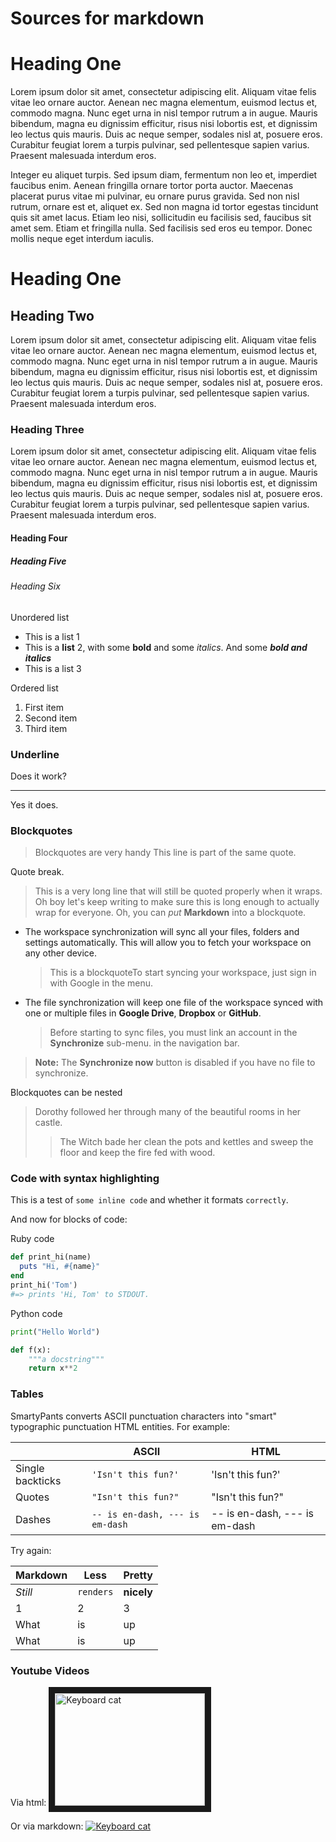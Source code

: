 # Sources for markdown




# Heading One
Lorem ipsum dolor sit amet, consectetur adipiscing elit. Aliquam vitae felis vitae leo ornare auctor. Aenean nec magna elementum, euismod lectus et, commodo magna. Nunc eget urna in nisl tempor rutrum a in augue. Mauris bibendum, magna eu dignissim efficitur, risus nisi lobortis est, et dignissim leo lectus quis mauris. Duis ac neque semper, sodales nisl at, posuere eros. Curabitur feugiat lorem a turpis pulvinar, sed pellentesque sapien varius. Praesent malesuada interdum eros.

Integer eu aliquet turpis. Sed ipsum diam, fermentum non leo et, imperdiet faucibus enim. Aenean fringilla ornare tortor porta auctor. Maecenas placerat purus vitae mi pulvinar, eu ornare purus gravida. Sed non nisl rutrum, ornare est et, aliquet ex. Sed non magna id tortor egestas tincidunt quis sit amet lacus. Etiam leo nisi, sollicitudin eu facilisis sed, faucibus sit amet sem. Etiam et fringilla nulla. Sed facilisis sed eros eu tempor. Donec mollis neque eget interdum iaculis.

# Heading One
## Heading Two
Lorem ipsum dolor sit amet, consectetur adipiscing elit. Aliquam vitae felis vitae leo ornare auctor. Aenean nec magna elementum, euismod lectus et, commodo magna. Nunc eget urna in nisl tempor rutrum a in augue. Mauris bibendum, magna eu dignissim efficitur, risus nisi lobortis est, et dignissim leo lectus quis mauris. Duis ac neque semper, sodales nisl at, posuere eros. Curabitur feugiat lorem a turpis pulvinar, sed pellentesque sapien varius. Praesent malesuada interdum eros.

### Heading Three
Lorem ipsum dolor sit amet, consectetur adipiscing elit. Aliquam vitae felis vitae leo ornare auctor. Aenean nec magna elementum, euismod lectus et, commodo magna. Nunc eget urna in nisl tempor rutrum a in augue. Mauris bibendum, magna eu dignissim efficitur, risus nisi lobortis est, et dignissim leo lectus quis mauris. Duis ac neque semper, sodales nisl at, posuere eros. Curabitur feugiat lorem a turpis pulvinar, sed pellentesque sapien varius. Praesent malesuada interdum eros.

#### Heading Four
##### Heading Five
###### Heading Six

Unordered list
- This is a list 1
- This is a **list** 2, with some **bold** and some *italics*. And some ***bold and italics***
- This is a list 3

Ordered list
1. First item
2. Second item
3. Third item


### Underline

Does it work?

---

Yes it does.

### Blockquotes

> Blockquotes are very handy
> This line is part of the same quote.

Quote break.

> This is a very long line that will still be quoted properly when it wraps. Oh boy let's keep writing to make sure this is long enough to actually wrap for everyone. Oh, you can *put* **Markdown** into a blockquote. 

- The workspace synchronization will sync all your files, folders and settings automatically. This will allow you to fetch your workspace on any other device.
	> This is a blockquoteTo start syncing your workspace, just sign in with Google in the menu.

- The file synchronization will keep one file of the workspace synced with one or multiple files in **Google Drive**, **Dropbox** or **GitHub**.
	> Before starting to sync files, you must link an account in the **Synchronize** sub-menu.
 in the navigation bar.

> **Note:** The **Synchronize now** button is disabled if you have no file to synchronize.

Blockquotes can be nested

> Dorothy followed her through many of the beautiful rooms in her castle.
>
>> The Witch bade her clean the pots and kettles and sweep the floor and keep the fire fed with wood.


### Code with syntax highlighting

This is a test of `some inline code` and whether it formats `correctly`.

And now for blocks of code:

Ruby code
```ruby
def print_hi(name)
  puts "Hi, #{name}"
end
print_hi('Tom')
#=> prints 'Hi, Tom' to STDOUT.
```

Python code
```python
print("Hello World")

def f(x):
    """a docstring"""
    return x**2
```

### Tables

SmartyPants converts ASCII punctuation characters into "smart" typographic punctuation HTML entities. For example:

|                |ASCII                          |HTML                         |
|----------------|-------------------------------|-----------------------------|
|Single backticks|`'Isn't this fun?'`            |'Isn't this fun?'            |
|Quotes          |`"Isn't this fun?"`            |"Isn't this fun?"            |
|Dashes          |`-- is en-dash, --- is em-dash`|-- is en-dash, --- is em-dash|

Try again:

Markdown | Less | Pretty
--- | --- | ---
*Still* | `renders` | **nicely**
1 | 2 | 3
What|is|up
What | is | up

### Youtube Videos
Via html:
<a href="https://youtu.be/J---aiyznGQ" 
target="_blank"><img src="https://upload.wikimedia.org/wikipedia/en/thumb/8/87/Keyboard_cat.jpg/220px-Keyboard_cat.jpg" 
alt="Keyboard cat" width="240" height="180" border="10" /></a>

Or via markdown:
[![Keyboard cat](https://upload.wikimedia.org/wikipedia/en/thumb/8/87/Keyboard_cat.jpg/220px-Keyboard_cat.jpg)](https://youtu.be/J---aiyznGQ)
